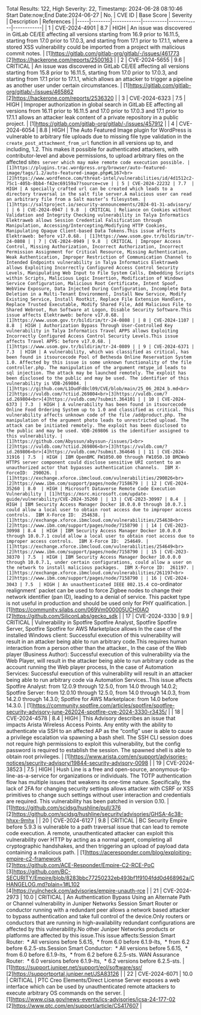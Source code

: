 Total Results: 122, High Severity: 22, Timestamp: 2024-06-28 08:10:46
Start Date:now;End Date:2024-06-27
| No. | CVE ID | Base Score | Severity | Description | References |
|-----|--------|------------|----------|-------------|------------|
| 1 | CVE-2024-4901 | 8.7  | HIGH | An issue was discovered in GitLab CE/EE affecting all versions starting from 16.9 prior to 16.11.5, starting from 17.0 prior to 17.0.3, and starting from 17.1 prior to 17.1.1, where a stored XSS vulnerability could be imported from a project with malicious commit notes. | [1]https://gitlab.com/gitlab-org/gitlab/-/issues/461773<br>[2]https://hackerone.com/reports/2500163 |
| 2 | CVE-2024-5655 | 9.6  | CRITICAL | An issue was discovered in GitLab CE/EE affecting all versions starting from 15.8 prior to 16.11.5, starting from 17.0 prior to 17.0.3, and starting from 17.1 prior to 17.1.1, which allows an attacker to trigger a pipeline as another user under certain circumstances. | [1]https://gitlab.com/gitlab-org/gitlab/-/issues/465862<br>[2]https://hackerone.com/reports/2536320 |
| 3 | CVE-2024-6323 | 7.5  | HIGH | Improper authorization in global search in GitLab EE affecting all versions from 16.11 prior to 16.11.5 and 17.0 prior to 17.0.3 and 17.1 prior to 17.1.1 allows an attacker leak content of a private repository in a public project. | [1]https://gitlab.com/gitlab-org/gitlab/-/issues/457912 |
| 4 | CVE-2024-6054 | 8.8  | HIGH | The Auto Featured Image plugin for WordPress is vulnerable to arbitrary file uploads due to missing file type validation in the `create_post_attachment_from_url` function in all versions up to, and including, 1.2. This makes it possible for authenticated attackers, with contributor-level and above permissions, to upload arbitrary files on the affected site`s server which may make remote code execution possible. | [1]https://plugins.trac.wordpress.org/browser/auto-featured-image/tags/1.2/auto-featured-image.php#L167<br>[2]https://www.wordfence.com/threat-intel/vulnerabilities/id/4d1512c2-75c1-405b-8bb4-f42ec69159a7?source=cve |
| 5 | CVE-2024-22232 | 7.7  | HIGH | A specially crafted url can be created which leads to a directory traversal in the salt file server.A malicious user can read an arbitrary file from a Salt master’s filesystem. | [1]https://saltproject.io/security-announcements/2024-01-31-advisory/ |
| 6 | CVE-2024-0947 | 9.8  | CRITICAL | Reliance on Cookies without Validation and Integrity Checking vulnerability in Talya Informatics Elektraweb allows Session Credential Falsification through Manipulation, Accessing/Intercepting/Modifying HTTP Cookies, Manipulating Opaque Client-based Data Tokens.This issue affects Elektraweb: before v17.0.68. | [1]https://www.usom.gov.tr/bildirim/tr-24-0808 |
| 7 | CVE-2024-0949 | 9.8  | CRITICAL | Improper Access Control, Missing Authorization, Incorrect Authorization, Incorrect Permission Assignment for Critical Resource, Missing Authentication, Weak Authentication, Improper Restriction of Communication Channel to Intended Endpoints vulnerability in Talya Informatics Elektraweb allows Exploiting Incorrectly Configured Access Control Security Levels, Manipulating Web Input to File System Calls, Embedding Scripts within Scripts, Malicious Logic Insertion, Modification of Windows Service Configuration, Malicious Root Certificate, Intent Spoof, WebView Exposure, Data Injected During Configuration, Incomplete Data Deletion in a Multi-Tenant Environment, Install New Service, Modify Existing Service, Install Rootkit, Replace File Extension Handlers, Replace Trusted Executable, Modify Shared File, Add Malicious File to Shared Webroot, Run Software at Logon, Disable Security Software.This issue affects Elektraweb: before v17.0.68. | [1]https://www.usom.gov.tr/bildirim/tr-24-0808 |
| 8 | CVE-2024-1107 | 8.8  | HIGH | Authorization Bypass Through User-Controlled Key vulnerability in Talya Informatics Travel APPS allows Exploiting Incorrectly Configured Access Control Security Levels.This issue affects Travel APPS: before v17.0.68. | [1]https://www.usom.gov.tr/bildirim/tr-24-0809 |
| 9 | CVE-2024-6371 | 7.3  | HIGH | A vulnerability, which was classified as critical, has been found in itsourcecode Pool of Bethesda Online Reservation System 1.0. Affected by this issue is some unknown functionality of the file controller.php. The manipulation of the argument rmtype_id leads to sql injection. The attack may be launched remotely. The exploit has been disclosed to the public and may be used. The identifier of this vulnerability is VDB-269804. | [1]https://github.com/L1OudFd8cl09/CVE/blob/main/25_06_2024_b.md<br>[2]https://vuldb.com/?ctiid.269804<br>[3]https://vuldb.com/?id.269804<br>[4]https://vuldb.com/?submit.364101 |
| 10 | CVE-2024-6373 | 7.3  | HIGH | A vulnerability has been found in itsourcecode Online Food Ordering System up to 1.0 and classified as critical. This vulnerability affects unknown code of the file /addproduct.php. The manipulation of the argument photo leads to unrestricted upload. The attack can be initiated remotely. The exploit has been disclosed to the public and may be used. VDB-269806 is the identifier assigned to this vulnerability. | [1]https://github.com/Abyssun/abyssun-/issues/1<br>[2]https://vuldb.com/?ctiid.269806<br>[3]https://vuldb.com/?id.269806<br>[4]https://vuldb.com/?submit.364646 |
| 11 | CVE-2024-31916 | 7.5  | HIGH | IBM OpenBMC FW1050.00 through FW1050.10 BMCWeb HTTPS server component could disclose sensitive URI content to an unauthorized actor that bypasses authentication channels.  IBM X-ForceID:  290026. | [1]https://exchange.xforce.ibmcloud.com/vulnerabilities/290026<br>[2]https://www.ibm.com/support/pages/node/7158679 |
| 12 | CVE-2024-35260 | 8.0  | HIGH | Microsoft Dataverse Remote Code Execution Vulnerability | [1]https://msrc.microsoft.com/update-guide/vulnerability/CVE-2024-35260 |
| 13 | CVE-2023-30997 | 8.4  | HIGH | IBM Security Access Manager Docker 10.0.0.0 through 10.0.7.1 could allow a local user to obtain root access due to improper access controls.  IBM X-Force ID:  254638. | [1]https://exchange.xforce.ibmcloud.com/vulnerabilities/254638<br>[2]https://www.ibm.com/support/pages/node/7158790 |
| 14 | CVE-2023-30998 | 8.4  | HIGH | IBM Security Access Manager Docker 10.0.0.0 through 10.0.7.1 could allow a local user to obtain root access due to improper access controls.  IBM X-Force ID:  254649. | [1]https://exchange.xforce.ibmcloud.com/vulnerabilities/254649<br>[2]https://www.ibm.com/support/pages/node/7158790 |
| 15 | CVE-2023-38370 | 7.5  | HIGH | IBM Security Access Manager Docker 10.0.0.0 through 10.0.7.1, under certain configurations, could allow a user on the network to install malicious packages.  IBM X-Force ID:  261197. | [1]https://exchange.xforce.ibmcloud.com/vulnerabilities/261197<br>[2]https://www.ibm.com/support/pages/node/7158790 |
| 16 | CVE-2024-3043 | 7.5  | HIGH | An unauthenticated IEEE 802.15.4 `co-ordinator realignment` packet can be used to force Zigbee nodes to change their network identifier (pan ID), leading to a denial of service. This packet type is not useful in production and should be used only for PHY qualification. | [1]https://community.silabs.com/069Vm000005UCH0IAO<br>[2]https://github.com/SiliconLabs/gecko_sdk |
| 17 | CVE-2024-3330 | 9.9  | CRITICAL | Vulnerability in Spotfire Spotfire Analyst, Spotfire Spotfire Server, Spotfire Spotfire for AWS Marketplace allows In the case of the installed Windows client: Successful execution of this vulnerability will result in an attacker being able to run arbitrary code.This requires human interaction from a person other than the attacker., In the case of the Web player (Business Author): Successful execution of this vulnerability via the Web Player, will result in the attacker being able to run arbitrary code as the account running the Web player process, In the case of Automation Services: Successful execution of this vulnerability will result in an attacker being able to run arbitrary code via Automation Services..This issue affects Spotfire Analyst: from 12.0.9 through 12.5.0, from 14.0 through 14.0.2; Spotfire Server: from 12.0.10 through 12.5.0, from 14.0 through 14.0.3, from 14.2.0 through 14.3.0; Spotfire for AWS Marketplace: from 14.0 before 14.3.0. | [1]https://community.spotfire.com/articles/spotfire/spotfire-security-advisory-june-262024-spotfire-cve-2024-3330-r3435/ |
| 18 | CVE-2024-4578 | 8.4  | HIGH | This Advisory describes an issue that impacts Arista Wireless Access Points. Any entity with the ability to authenticate via SSH to an affected AP as the “config” user is able to cause a privilege escalation via spawning a bash shell. The SSH CLI session does not require high permissions to exploit this vulnerability, but the config password is required to establish the session. The spawned shell is able to obtain root privileges. | [1]https://www.arista.com/en/support/advisories-notices/security-advisory/19844-security-advisory-0098 |
| 19 | CVE-2024-38523 | 7.5  | HIGH | Hush Line is a free and open-source, anonymous-tip-line-as-a-service for organizations or individuals. The TOTP authentication flow has multiple issues that weakens its one-time nature. Specifically, the lack of 2FA for changing security settings allows attacker with CSRF or XSS primitives to change such settings without user interaction and credentials are required. This vulnerability has been patched in version 0.10. | [1]https://github.com/scidsg/hushline/pull/376<br>[2]https://github.com/scidsg/hushline/security/advisories/GHSA-4c38-hhxx-9mhx |
| 20 | CVE-2024-6127 | 9.8  | CRITICAL | BC Security Empire before 5.9.3 is vulnerable to a path traversal issue that can lead to remote code execution. A remote, unauthenticated attacker can exploit this vulnerability over HTTP by acting as a normal agent, completing all cryptographic handshakes, and then triggering an upload of payload data containing a malicious path. | [1]https://aceresponder.com/blog/exploiting-empire-c2-framework<br>[2]https://github.com/ACE-Responder/Empire-C2-RCE-PoC<br>[3]https://github.com/BC-SECURITY/Empire/blob/8283bbc77250232eb493bf1f9104fdd0d468962a/CHANGELOG.md?plain=1#L102<br>[4]https://vulncheck.com/advisories/empire-unauth-rce |
| 21 | CVE-2024-2973 | 10.0  | CRITICAL | An Authentication Bypass Using an Alternate Path or Channel vulnerability in Juniper Networks Session Smart Router or conductor running with a redundant peer allows a network based attacker to bypass authentication and take full control of the device.Only routers or conductors that are running in high-availability redundant configurations are affected by this vulnerability.No other Juniper Networks products or platforms are affected by this issue.This issue affects:Session Smart Router:   *  All versions before 5.6.15,   *  from 6.0 before 6.1.9-lts,   *  from 6.2 before 6.2.5-sts.Session Smart Conductor:   *  All versions before 5.6.15,   *  from 6.0 before 6.1.9-lts,   *  from 6.2 before 6.2.5-sts. WAN Assurance Router:   *  6.0 versions before 6.1.9-lts,   *  6.2 versions before 6.2.5-sts. | [1]https://support.juniper.net/support/eol/software/ssr/<br>[2]https://supportportal.juniper.net/JSA83126 |
| 22 | CVE-2024-6071 | 10.0  | CRITICAL | PTC Creo Elements/Direct License Server exposes a web interface which can be used by unauthenticated remote attackers to execute arbitrary OS commands on the server. | [1]https://www.cisa.gov/news-events/ics-advisories/icsa-24-177-02<br>[2]https://www.ptc.com/en/support/article/CS417607 |

